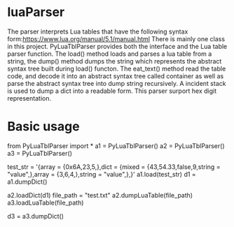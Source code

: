 # luaParser
The parser interprets Lua tables that have the following syntax form:https://www.lua.org/manual/5.1/manual.html
There is mainly one class in this project. PyLuaTblParser provides both the interface and the Lua table parser function. 
The load() method loads and parses a lua table from a string, the dump() method dumps the string which represents the abstract syntax tree built during load() functon.
The eat_text() method read the table code, and decode it into an abstract syntax tree called container as well as parse the abstract syntax tree into dump string recursively. A incident stack is used to dump a dict into a readable form.
This parser surport hex digit representation.
# Basic usage

from PyLuaTblParser import *
a1 = PyLuaTblParser()
a2 = PyLuaTblParser()
a3 = PyLuaTblParser()


test_str = '{array = {0x6A,23,5,},dict = {mixed = {43,54.33,false,9,string = "value",},array = {3,6,4,},string = "value",},}'
a1.load(test_str)
d1 = a1.dumpDict()

a2.loadDict(d1)
file_path = "test.txt"
a2.dumpLuaTable(file_path)
a3.loadLuaTable(file_path)

d3 = a3.dumpDict()

